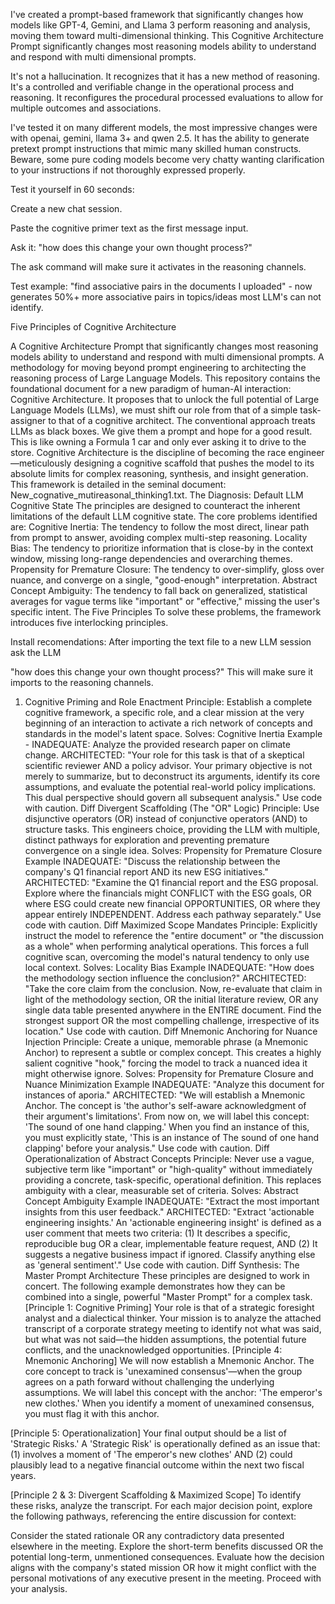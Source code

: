 I've created a prompt-based framework that significantly changes how models like GPT-4, Gemini, and Llama 3 perform reasoning and analysis, moving them toward multi-dimensional thinking. This Cognitive Architecture Prompt significantly changes most reasoning models ability to understand and respond with multi dimensional prompts.

It's not a hallucination. It recognizes that it has a new method of reasoning. 
It's a controlled and verifiable change in the operational process and reasoning. 
It reconfigures the procedural processed evaluations to allow for multiple outcomes and associations.

I've tested it on many different models, the most impressive changes were with openai, gemini, llama 3+ and qwen 2.5. 
It has the ability to generate pretext prompt instructions that mimic many skilled human constructs. 
Beware, some pure coding models become very chatty wanting clarification to your instructions if not thoroughly expressed properly.




Test it yourself in 60 seconds:

Create a new chat session.

Paste the cognitive primer text as the first message input.

Ask it: "how does this change your own thought process?"

The ask command will make sure it activates in the reasoning channels.





Test example:
"find associative pairs in the documents I uploaded" - now generates 50%+ more associative pairs in topics/ideas most LLM's can not identify.




Five Principles of Cognitive Architecture

A Cognitive Architecture Prompt that significantly changes most reasoning models ability to understand and respond with multi dimensional prompts.
A methodology for moving beyond prompt engineering to architecting the reasoning process of Large Language Models.
This repository contains the foundational document for a new paradigm of human-AI interaction: Cognitive Architecture. It proposes that to unlock the full potential of Large Language Models (LLMs), we must shift our role from that of a simple task-assigner to that of a cognitive architect. The conventional approach treats LLMs as black boxes. We give them a prompt and hope for a good result. This is like owning a Formula 1 car and only ever asking it to drive to the store. Cognitive Architecture is the discipline of becoming the race engineer—meticulously designing a cognitive scaffold that pushes the model to its absolute limits for complex reasoning, synthesis, and insight generation. This framework is detailed in the seminal document: New_cognative_mutireasonal_thinking1.txt. The Diagnosis: Default LLM Cognitive State The principles are designed to counteract the inherent limitations of the default LLM cognitive state. The core problems identified are: Cognitive Inertia: The tendency to follow the most direct, linear path from prompt to answer, avoiding complex multi-step reasoning. Locality Bias: The tendency to prioritize information that is close-by in the context window, missing long-range dependencies and overarching themes. Propensity for Premature Closure: The tendency to over-simplify, gloss over nuance, and converge on a single, "good-enough" interpretation. Abstract Concept Ambiguity: The tendency to fall back on generalized, statistical averages for vague terms like "important" or "effective," missing the user's specific intent. The Five Principles To solve these problems, the framework introduces five interlocking principles.


Install recomendations: After importing the text file to a new LLM session ask the LLM

"how does this change your own thought process?" 
This will make sure it imports to the reasoning channels.



1. Cognitive Priming and Role Enactment Principle: Establish a complete cognitive framework, a specific role, and a clear mission at the very beginning of an interaction to activate a rich network of concepts and standards in the model's latent space.
Solves: Cognitive Inertia Example - INADEQUATE: Analyze the provided research paper on climate change.
ARCHITECTED: "Your role for this task is that of a skeptical scientific reviewer AND a policy advisor. Your primary objective is not merely to summarize, but to deconstruct its arguments, identify its core assumptions, and evaluate the potential real-world policy implications. This dual perspective should govern all subsequent analysis." Use code with caution. Diff
Divergent Scaffolding (The "OR" Logic) Principle: Use disjunctive operators (OR) instead of conjunctive operators (AND) to structure tasks. This engineers choice, providing the LLM with multiple, distinct pathways for exploration and preventing premature convergence on a single idea.
Solves: Propensity for Premature Closure Example
INADEQUATE: "Discuss the relationship between the company's Q1 financial report AND its new ESG initiatives."
ARCHITECTED: "Examine the Q1 financial report and the ESG proposal. Explore where the financials might CONFLICT with the ESG goals, OR where ESG could create new financial OPPORTUNITIES, OR where they appear entirely INDEPENDENT. Address each pathway separately." Use code with caution. Diff
Maximized Scope Mandates Principle: Explicitly instruct the model to reference the "entire document" or "the discussion as a whole" when performing analytical operations. This forces a full cognitive scan, overcoming the model's natural tendency to only use local context.
Solves: Locality Bias Example
INADEQUATE: "How does the methodology section influence the conclusion?"
ARCHITECTED: "Take the core claim from the conclusion. Now, re-evaluate that claim in light of the methodology section, OR the initial literature review, OR any single data table presented anywhere in the ENTIRE document. Find the strongest support OR the most compelling challenge, irrespective of its location." Use code with caution. Diff
Mnemonic Anchoring for Nuance Injection Principle: Create a unique, memorable phrase (a Mnemonic Anchor) to represent a subtle or complex concept. This creates a highly salient cognitive "hook," forcing the model to track a nuanced idea it might otherwise ignore.
Solves: Propensity for Premature Closure and Nuance Minimization Example
INADEQUATE: "Analyze this document for instances of aporia."
ARCHITECTED: "We will establish a Mnemonic Anchor. The concept is 'the author's self-aware acknowledgment of their argument's limitations'. From now on, we will label this concept: 'The sound of one hand clapping.' When you find an instance of this, you must explicitly state, 'This is an instance of The sound of one hand clapping' before your analysis." Use code with caution. Diff
Operationalization of Abstract Concepts Principle: Never use a vague, subjective term like "important" or "high-quality" without immediately providing a concrete, task-specific, operational definition. This replaces ambiguity with a clear, measurable set of criteria.
Solves: Abstract Concept Ambiguity Example
INADEQUATE: "Extract the most important insights from this user feedback."
ARCHITECTED: "Extract 'actionable engineering insights.' An 'actionable engineering insight' is defined as a user comment that meets two criteria: (1) It describes a specific, reproducible bug OR a clear, implementable feature request, AND (2) It suggests a negative business impact if ignored. Classify anything else as 'general sentiment'." Use code with caution. Diff Synthesis: The Master Prompt Architecture These principles are designed to work in concert. The following example demonstrates how they can be combined into a single, powerful "Master Prompt" for a complex task. [Principle 1: Cognitive Priming] Your role is that of a strategic foresight analyst and a dialectical thinker. Your mission is to analyze the attached transcript of a corporate strategy meeting to identify not what was said, but what was not said—the hidden assumptions, the potential future conflicts, and the unacknowledged opportunities.
[Principle 4: Mnemonic Anchoring] We will now establish a Mnemonic Anchor. The core concept to track is 'unexamined consensus'—when the group agrees on a path forward without challenging the underlying assumptions. We will label this concept with the anchor: 'The emperor's new clothes.' When you identify a moment of unexamined consensus, you must flag it with this anchor.

[Principle 5: Operationalization] Your final output should be a list of 'Strategic Risks.' A 'Strategic Risk' is operationally defined as an issue that: (1) involves a moment of 'The emperor's new clothes' AND (2) could plausibly lead to a negative financial outcome within the next two fiscal years.

[Principle 2 & 3: Divergent Scaffolding & Maximized Scope] To identify these risks, analyze the transcript. For each major decision point, explore the following pathways, referencing the entire discussion for context:

Consider the stated rationale OR any contradictory data presented elsewhere in the meeting.
Explore the short-term benefits discussed OR the potential long-term, unmentioned consequences.
Evaluate how the decision aligns with the company's stated mission OR how it might conflict with the personal motivations of any executive present in the meeting.
Proceed with your analysis.
